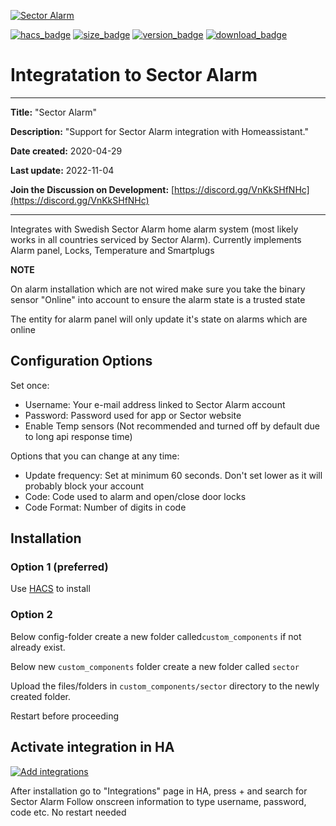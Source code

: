 [![Sector Alarm](https://github.com/gjohansson-ST/sector/blob/master/logos/logo.png)](https://www.sectoralarm.se/)

[![hacs_badge](https://img.shields.io/badge/HACS-Default-orange.svg?style=for-the-badge&cacheSeconds=3600)](https://github.com/hacs/integration)
[![size_badge](https://img.shields.io/github/repo-size/gjohansson-ST/sector?style=for-the-badge&cacheSeconds=3600)](https://github.com/gjohansson-ST/sector)
[![version_badge](https://img.shields.io/github/v/release/gjohansson-ST/sector?label=Latest%20release&style=for-the-badge&cacheSeconds=3600)](https://github.com/gjohansson-ST/sector/releases/latest)
[![download_badge](https://img.shields.io/github/downloads/gjohansson-ST/sector/total?style=for-the-badge&cacheSeconds=3600)](https://github.com/gjohansson-ST/sector/releases/latest)


# Integratation to Sector Alarm
---
**Title:** "Sector Alarm"

**Description:** "Support for Sector Alarm integration with Homeassistant."

**Date created:** 2020-04-29

**Last update:** 2022-11-04

**Join the Discussion on Development:** [https://discord.gg/VnKkSHfNHc](https://discord.gg/VnKkSHfNHc)

---

Integrates with Swedish Sector Alarm home alarm system (most likely works in all countries serviced by Sector Alarm).
Currently implements Alarm panel, Locks, Temperature and Smartplugs

**NOTE**

On alarm installation which are not wired make sure you take the binary sensor "Online" into account to ensure the alarm state is a trusted state

The entity for alarm panel will only update it's state on alarms which are online

## Configuration Options

Set once:

- Username: Your e-mail address linked to Sector Alarm account
- Password: Password used for app or Sector website
- Enable Temp sensors (Not recommended and turned off by default due to long api response time)

Options that you can change at any time:

- Update frequency: Set at minimum 60 seconds. Don't set lower as it will probably block your account
- Code: Code used to alarm and open/close door locks
- Code Format: Number of digits in code

## Installation

### Option 1 (preferred)

Use [HACS](https://hacs.xyz/) to install

### Option 2

Below config-folder create a new folder called`custom_components` if not already exist.

Below new `custom_components` folder create a new folder called `sector`

Upload the files/folders in `custom_components/sector` directory to the newly created folder.

Restart before proceeding

## Activate integration in HA

[![Add integrations](https://my.home-assistant.io/badges/config_flow_start.svg)](https://my.home-assistant.io/redirect/config_flow_start?domain=sector)

After installation go to "Integrations" page in HA, press + and search for Sector Alarm
Follow onscreen information to type username, password, code etc.
No restart needed
